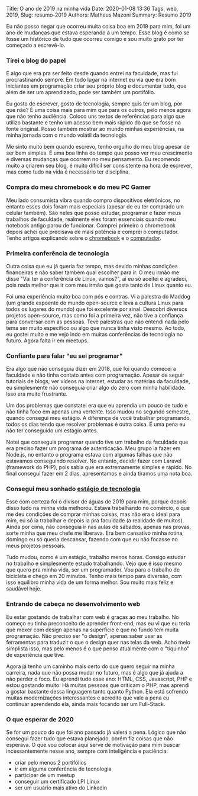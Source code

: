 Title: O ano de 2019 na minha vida
Date: 2020-01-08 13:36
Tags: web, 2019, 
Slug: resumo-2019
Authors: Matheus Mazoni 
Summary: Resumo 2019

Eu não posso negar que ocorreu muita coisa boa em 2019 para mim, foi um ano de mudanças que estava esperando a um tempo. Esse blog é como se fosse um histórico de tudo que ocorreu comigo e sou muito grato por ter começado a escrevê-lo.

### Tirei o blog do papel

É algo que era pra ser feito desde quando entrei na faculdade, mas fui procrastinando sempre. Em todo lugar na internet eu via que era bom iniciantes em programação criar seu próprio blog e documentar tudo, que além de ser um aprendizado, pode ser também um portifólio.

Eu gosto de escrever, gosto de tecnologia, sempre quis ter um blog, por que não? É uma coisa mais para mim que para os outros, pelo menos agora que não tenho audiência. Coloco uns textos de referências para algo que utilizo bastante e tenho um acesso bem mais rápido do que se fosse na fonte original. Posso também mostrar ao mundo minhas experiências, na minha jornada com o mundo volátil da tecnologia.

Me sinto muito bem quando escrevo, tenho orgulho do meu blog apesar de ser bem simples. É uma boa linha do tempo que posso ver meu crescimento e diversas mudanças que ocorrem no meu pensamento. Eu recomendo muito a criarem seu blog, é muito difícil ser consistente na hora de escrever, mas como tudo na vida é necessário ter disciplina. 

### Compra do meu chromebook e do meu PC Gamer

Meu lado consumista vibra quando compro dispositivos eletrônicos, no entanto esses dois foram mais especiais (apesar de eu ter comprado um celular também). São neles que posso estudar, programar e fazer meus trabalhos de faculdade, realmente eles foram essenciais quando meu notebook antigo parou de funcionar. Comprei primeiro o chromebook depois achei que precisava de mais potência e comprei o computador. Tenho artigos explicando sobre o [chromebook](https://mmazoni.github.io/review-cromebook.html) e o [computador](https://mmazoni.github.io/pc-gamer.html).

### Primeira conferência de tecnologia

Outra coisa que eu já queria faz tempo, mas devido minhas condições financeiras e não saber também qual escolher para ir. O meu irmão me disse "Vai ter a conferência de Linux, vamos?", aí eu só aceitei e  agradeci, pois nada melhor que ir com meu irmão que gosta tanto de Linux quanto eu. 

Foi uma experiência muito boa com pós e contras. Vi a palestra do Maddog (um grande expoente do mundo open-source e leva a cultura Linux para todos os lugares do mundo) que foi excelente por sinal. Descobri diversos projetos open-source, mas como foi a primeira vez, não tive a confiança para conversar com as pessoas. Teve palestras que não entendi nada pelo tema ser muito específico ou algo que nunca tinha visto mesmo. Ao todo, eu gostei muito e me vejo indo em muitas conferências de tecnologia no futuro. Agora falta ir em meetups.

### Confiante para falar "eu sei programar"

Era algo que não conseguia dizer em 2018, que foi quando comecei a faculdade e não tinha contato antes com programação. Apesar de seguir tutoriais de blogs, ver vídeos na internet, estudar as matérias da faculdade, eu simplesmente não conseguia criar algo do zero com minha habilidade. Isso era muito frustrante.

Um dos problemas que constatei era que eu aprendia um pouco de tudo e não tinha foco em apenas uma vertente. Isso mudou no segundo semestre, quando consegui meu estágio. A diferença de você trabalhar programando, todos os dias tendo que resolver problemas é outra coisa. É uma pena eu não ter conseguido um estágio antes.

Notei que conseguia programar quando tive um trabalho da faculdade que era preciso fazer um programa de autenticação. Meu grupo ia fazer em Node.js, no entanto o programa estava com algumas falhas que não estavamos conseguindo resolver. No entanto, decidir fazer com Laravel (framework do PHP), pois sabia que era extremamente simples e rápido. No final consegui fazer em 2 dias, apresentamos e ainda tiramos uma nota boa.

### Consegui meu sonhado [estágio de tecnologia](https://mmazoni.github.io/first-internship.html)

Esse com certeza foi o divisor de águas de 2019 para mim, porque depois disso tudo na minha vida melhorou. Estava trabalhando no comércio, o que me deu condições de comprar minhas coisas, mas não era o ideal para mim, eu só ia trabalhar e depois ia pra faculdade (a realidade de muitos). Ainda por cima, não conseguia ir nas aulas de sábados, apenas nas provas, sorte minha que meu chefe me liberava. Era bem cansativo minha rotina, domingo eu só queria descansar, fazendo com que eu não focasse no meus projetos pessoais.

Tudo mudou, como é um estágio, trabalho menos horas. Consigo estudar no trabalho e simplesmente estudo trabalhando. Vejo que é isso mesmo que quero pra minha vida, ser um programador. Vou para o trabalho de bicicleta e chego em 20 minutos. Tenho mais tempo para diversão, com isso equilibro minha vida de um forma melhor. Sou muito mais feliz e saudável hoje.

### Entrando de cabeça no desenvolvimento web

Eu estar gostando de trabalhar com web é graças ao meu trabalho. No começo eu tinha preconceito de aprender front-end, mas eu vi que eu teria que mexer com design apenas na superfície e que no fundo tem muita programação. Não preciso ser "o design", apenas saber usar as ferramentas para traduzir o que o design quer nas telas da web. Acho meio simplista isso, mas pelo menos é o que penso atualmente com o "tiquinho" de experiência que tive.

Agora já tenho um caminho mais certo do que quero seguir na minha carreira, nada que não possa mudar no futuro, mas é algo que já ajuda a não perder o foco. Eu aprendi tudo esse ano: HTML, CSS, Javascript, PHP e estou gostando muito. Há muitas pessoas que criticam o PHP, mas aprendi a gostar bastante dessa linguagem tanto quanto Python. Ela está sofrendo muitas modernizações interessantes e acredito que vale a pena eu continuar aprendendo ela, ainda mais focando ser um Full-Stack.

### O que esperar de 2020

Se for um pouco do que foi ano passado já valerá a pena. Lógico que não consegui fazer tudo que estava planejado, porém fiz coisas que não esperava. O que vou colocar aqui serve de motivação para mim buscar incessantemente nesse ano, sempre com inteligência e paciência:

+ criar pelo menos 2 portifólios
+ ir em alguma conferência de tecnologia
+ participar de um meetup
+ conseguir um certificado LPI Linux
+ ser um usuário mais ativo do Linkedin
